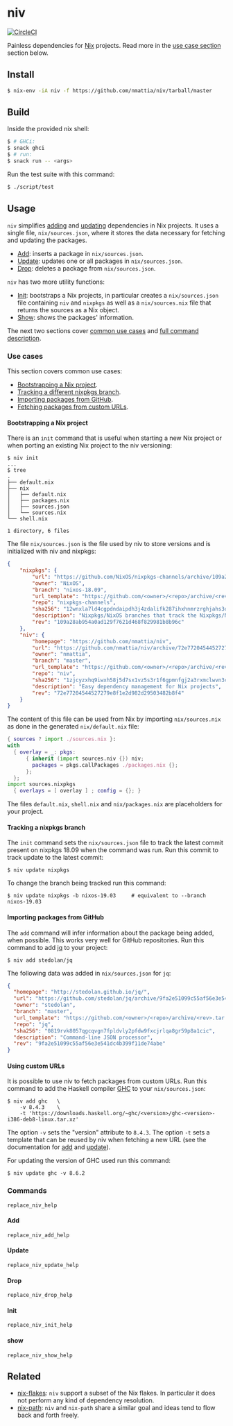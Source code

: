 # niv

[![CircleCI](https://circleci.com/gh/nmattia/niv.svg?style=svg)](https://circleci.com/gh/nmattia/niv)

Painless dependencies for [Nix] projects. Read more in the [use case
section](#use-cases) section below.

## Install

``` bash
$ nix-env -iA niv -f https://github.com/nmattia/niv/tarball/master
```

## Build

Inside the provided nix shell:

``` bash
$ # GHCi:
$ snack ghci
$ # run:
$ snack run -- <args>
```

Run the test suite with this command:

``` bash
$ ./script/test
```

## Usage

`niv` simplifies [adding](#add) and [updating](#update) dependencies in Nix
projects. It uses a single file, `nix/sources.json`, where it stores the data
necessary for fetching and updating the packages.

* [Add](#add): inserts a package in `nix/sources.json`.
* [Update](#update): updates one or all packages in `nix/sources.json`.
* [Drop](#drop): deletes a package from `nix/sources.json`.

`niv` has two more utility functions:

* [Init](#init): bootstraps a Nix projects, in particular creates a
  `nix/sources.json` file containing `niv` and `nixpkgs` as well as a
  `nix/sources.nix` file that returns the sources as a Nix object.
* [Show](#show): shows the packages' information.

The next two sections cover [common use cases](#use-cases) and [full command
description](#commands).

### Use cases

This section covers common use cases:

* [Bootstrapping a Nix project](#bootstrapping-a-nix-project).
* [Tracking a different nixpkgs branch](#tracking-a-nixpkgs-branch).
* [Importing packages from GitHub](#importing-packages-from-github).
* [Fetching packages from custom URLs](#using-custom-urls).

#### Bootstrapping a Nix project

There is an `init` command that is useful when starting a new Nix project or
when porting an existing Nix project to the niv versioning:

``` shell
$ niv init
...
$ tree
.
├── default.nix
├── nix
│   ├── default.nix
│   ├── packages.nix
│   ├── sources.json
│   └── sources.nix
└── shell.nix

1 directory, 6 files
```

The file `nix/sources.json` is the file used by niv to store versions and is
initialized with niv and nixpkgs:

``` json
{
    "nixpkgs": {
        "url": "https://github.com/NixOS/nixpkgs-channels/archive/109a28ab954a0ad129f7621d468f829981b8b96c.tar.gz",
        "owner": "NixOS",
        "branch": "nixos-18.09",
        "url_template": "https://github.com/<owner>/<repo>/archive/<rev>.tar.gz",
        "repo": "nixpkgs-channels",
        "sha256": "12wnxla7ld4cgpdndaipdh3j4zdalifk287ihxhnmrzrghjahs3q",
        "description": "Nixpkgs/NixOS branches that track the Nixpkgs/NixOS channels",
        "rev": "109a28ab954a0ad129f7621d468f829981b8b96c"
    },
    "niv": {
        "homepage": "https://github.com/nmattia/niv",
        "url": "https://github.com/nmattia/niv/archive/72e77204544527279e8f1e2d982d29503482b8f4.tar.gz",
        "owner": "nmattia",
        "branch": "master",
        "url_template": "https://github.com/<owner>/<repo>/archive/<rev>.tar.gz",
        "repo": "niv",
        "sha256": "1zjcyzxhq9iwxh58j5d7sx1vz5s3r1f6gpmnfgj2a3rxmclwvn3c",
        "description": "Easy dependency management for Nix projects",
        "rev": "72e77204544527279e8f1e2d982d29503482b8f4"
    }
}
```

The content of this file can be used from Nix by importing `nix/sources.nix` as
done in the generated `nix/default.nix` file:

``` nix
{ sources ? import ./sources.nix }:
with
  { overlay = _: pkgs:
      { inherit (import sources.niv {}) niv;
        packages = pkgs.callPackages ./packages.nix {};
      };
  };
import sources.nixpkgs
  { overlays = [ overlay ] ; config = {}; }
```

The files `default.nix`, `shell.nix` and `nix/packages.nix` are placeholders
for your project.

#### Tracking a nixpkgs branch

The `init` command sets the `nix/sources.json` file to track the latest commit
present on nixpkgs 18.09 when the command was run. Run this commit to track
update to the latest commit:

``` shell
$ niv update nixpkgs
```

To change the branch being tracked run this command:

``` shell
$ niv update nixpkgs -b nixos-19.03     # equivalent to --branch nixos-19.03
```

#### Importing packages from GitHub

The `add` command will infer information about the package being added, when
possible. This works very well for GitHub repositories. Run this command to add
[jq] to your project:


``` shell
$ niv add stedolan/jq
```

The following data was added in `nix/sources.json` for `jq`:

``` json
{
  "homepage": "http://stedolan.github.io/jq/",
  "url": "https://github.com/stedolan/jq/archive/9fa2e51099c55af56e3e541dc4b399f11de74abe.tar.gz",
  "owner": "stedolan",
  "branch": "master",
  "url_template": "https://github.com/<owner>/<repo>/archive/<rev>.tar.gz",
  "repo": "jq",
  "sha256": "0819rvk8057qgcqvgn7fpldvly2pfdw9fxcjrlqa8gr59p8a1cic",
  "description": "Command-line JSON processor",
  "rev": "9fa2e51099c55af56e3e541dc4b399f11de74abe"
}
```

#### Using custom URLs

It is possible to use niv to fetch packages from custom URLs. Run this command
to add the Haskell compiler [GHC] to your `nix/sources.json`:

``` shell
$ niv add ghc   \
    -v 8.4.3    \
    -t 'https://downloads.haskell.org/~ghc/<version>/ghc-<version>-i386-deb8-linux.tar.xz'
```

The option `-v` sets the "version" attribute to `8.4.3`. The option `-t` sets a
template that can be reused by niv when fetching a new URL (see the
documentation for [add](#add) and [update](#update)).

For updating the version of GHC used run this command:

``` shell
$ niv update ghc -v 8.6.2
```

### Commands

```
replace_niv_help
```

#### Add

```
replace_niv_add_help
```

#### Update

```
replace_niv_update_help
```

#### Drop

```
replace_niv_drop_help
```

#### Init

```
replace_niv_init_help
```

#### show

```
replace_niv_show_help
```

## Related

* [nix-flakes]: `niv` support a subset of the Nix flakes. In particular it does
  not perform any kind of dependency resolution.
* [nix-path]: `niv` and `nix-path` share a similar goal and ideas tend to flow
  back and forth freely.

[Nix]: https://nixos.org/nix/
[jq]: https://stedolan.github.io/jq/
[GHC]: https://www.haskell.org/ghc/
[nix-flakes]: https://gist.github.com/edolstra/40da6e3a4d4ee8fd019395365e0772e7
[nix-path]: https://github.com/zimbatm/nix-path
